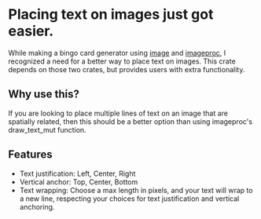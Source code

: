 # Placing text on images just got easier.

While making a bingo card generator using [image](https://crates.io/crates/image) and [imageproc](https://crates.io/crates/imageproc), I recognized a need for a better way to place text on images. This crate depends on those two crates, but provides users with extra functionality.

## Why use this?

If you are looking to place multiple lines of text on an image that are spatially related, then this should be a better option than using imageproc's draw_text_mut function.

## Features

- Text justification: Left, Center, Right
- Vertical anchor: Top, Center, Bottom
- Text wrapping: Choose a max length in pixels, and your text will wrap to a new line, respecting your choices for text justification and vertical anchoring.
